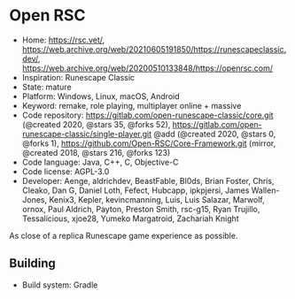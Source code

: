 # Open RSC

- Home: https://rsc.vet/, https://web.archive.org/web/20210605191850/https://runescapeclassic.dev/, https://web.archive.org/web/20200510133848/https://openrsc.com/
- Inspiration: Runescape Classic
- State: mature
- Platform: Windows, Linux, macOS, Android
- Keyword: remake, role playing, multiplayer online + massive
- Code repository: https://gitlab.com/open-runescape-classic/core.git (@created 2020, @stars 35, @forks 52), https://gitlab.com/open-runescape-classic/single-player.git @add (@created 2020, @stars 0, @forks 1), https://github.com/Open-RSC/Core-Framework.git (mirror, @created 2018, @stars 216, @forks 123)
- Code language: Java, C++, C, Objective-C
- Code license: AGPL-3.0
- Developer: Aenge, aldrichdev, BeastFable, Bl0ds, Brian Foster, Chris, Cleako, Dan G, Daniel Loth, Fefect, Hubcapp, ipkpjersi, James Wallen-Jones, Kenix3, Kepler, kevincmanning, Luis, Luis Salazar, Marwolf, ornox, Paul Aldrich, Payton, Preston Smith, rsc-g15, Ryan Trujillo, Tessalicious, xjoe28, Yumeko Margatroid, Zachariah Knight

As close of a replica Runescape game experience as possible.

## Building

- Build system: Gradle
